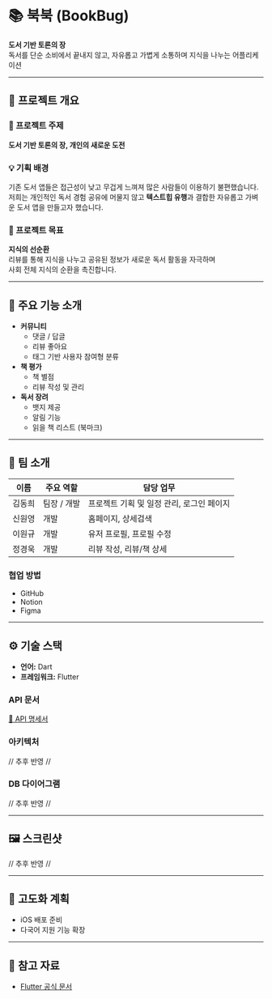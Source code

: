 # 📚 북북 (BookBug)

**도서 기반 토론의 장**  
독서를 단순 소비에서 끝내지 않고, 자유롭고 가볍게 소통하며 지식을 나누는 어플리케이션

---

## 📝 프로젝트 개요

### 🎯 프로젝트 주제  
**도서 기반 토론의 장, 개인의 새로운 도전**

### 💡 기획 배경  
기존 도서 앱들은 접근성이 낮고 무겁게 느껴져 많은 사람들이 이용하기 불편했습니다.  
저희는 개인적인 독서 경험 공유에 머물지 않고 **텍스트힙 유행**과 결합한 자유롭고 가벼운 도서 앱을 만들고자 했습니다.

### 🌟 프로젝트 목표  
**지식의 선순환**  
리뷰를 통해 지식을 나누고 공유된 정보가 새로운 독서 활동을 자극하며  
사회 전체 지식의 순환을 촉진합니다.

---

## 🚀 주요 기능 소개

- **커뮤니티**
  - 댓글 / 답글
  - 리뷰 좋아요
  - 태그 기반 사용자 참여형 분류
- **책 평가**
  - 책 별점
  - 리뷰 작성 및 관리
- **독서 장려**
  - 뱃지 제공
  - 알림 기능
  - 읽을 책 리스트 (북마크)

---

## 👥 팀 소개

| 이름 | 주요 역할 | 담당 업무 |
| --- | --- | --- |
| 김동희 | 팀장 / 개발 | 프로젝트 기획 및 일정 관리, 로그인 페이지 |
| 신원영 | 개발 | 홈페이지, 상세검색 |
| 이원규 | 개발 | 유저 프로필, 프로필 수정 |
| 정경욱 | 개발 | 리뷰 작성, 리뷰/책 상세 |

### 협업 방법
- GitHub
- Notion
- Figma

---

## ⚙️ 기술 스택

- **언어:** Dart
- **프레임워크:** Flutter

### API 문서  
[📄 API 명세서](https://forifbookbugapi.seongjinemong.app/docs/#/)

### 아키텍처
// 추후 반영 //

### DB 다이어그램
// 추후 반영 //

---

## 🖼️ 스크린샷  
// 추후 반영 //

---

## 🚧 고도화 계획

- iOS 배포 준비
- 다국어 지원 기능 확장

---

## 📌 참고 자료

- [Flutter 공식 문서](https://flutter.dev)


